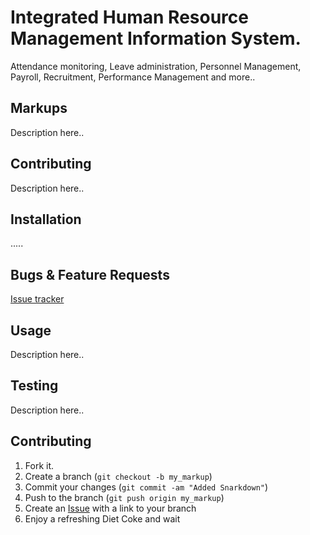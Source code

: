 Integrated Human Resource Management Information System.
=============

Attendance monitoring, Leave administration, Personnel Management, Payroll, Recruitment, Performance Management and more..

Markups
-------

Description here..


Contributing
------------

Description here..


Installation
-----------

   .....

Bugs & Feature Requests
-----------
[Issue tracker](https://github.com/mannysoft/ihrmis/issues)



Usage
-----

   Description here..



Testing
-------

Description here..


Contributing
------------

1. Fork it.
2. Create a branch (`git checkout -b my_markup`)
3. Commit your changes (`git commit -am "Added Snarkdown"`)
4. Push to the branch (`git push origin my_markup`)
5. Create an [Issue][1] with a link to your branch
6. Enjoy a refreshing Diet Coke and wait


[r2h]: http://github.com/github/markup/tree/master/lib/github/commands/rest2html
[r2hc]: http://github.com/github/markup/tree/master/lib/github/markups.rb#L13
[1]: http://github.com/github/markup/issues
